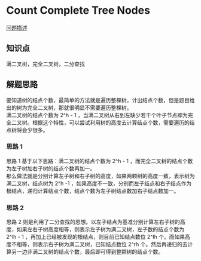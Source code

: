 # Count Complete Tree Nodes

[问题描述](https://leetcode.com/problems/count-complete-tree-nodes/)

## 知识点

满二叉树，完全二叉树，二分查找

## 解题思路

要知道树的结点个数，最简单的方法就是遍历整棵树，计出结点个数，但是题目给出的树为完全二叉树，那就很明显不需要遍历整棵树。  
满二叉树的结点个数为 2^h - 1 ，当满二叉树从右到左缺少若干个叶子节点即为完全二叉树。根据这个特性，可以尝试利用树的高度去计算结点个数，需要遍历的结点树将会少很多。

### 思路 1

思路 1 基于以下思路：满二叉树的结点个数为 2^h - 1 ，而完全二叉树的结点个数为左子树加右子树的结点个数再加一。  
那么做法就是分别计算左子树和右子树的高度，如果两颗树的高度一致，表示树为满二叉树，结点树为 2^h -1 ，如果高度不一致，分别而左子结点和右子结点作为根结点，递归计算结点个数，结点个数为左子树结点数加右子结点数加一。

### 思路 2

思路 2 则是利用了二分查找的思想。以左子结点为基准分别计算左右子树的高度，如果左右子树高度相等，则表示左子树为满二叉树，左子数的结点个数为 2^lh - 1 ，再加上已经被发现的根结点，则目前已知结点数位 2^lh 个。而如果高度不相等，则表示右子树为满二叉树，已知结点数位 2^rh 个。然后再递归的去计算另一边非满二叉树的结点个数，最后即可得到整颗树的结点个数。

